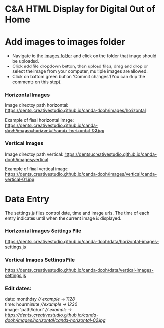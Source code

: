 # C&A HTML Display for Digital Out of Home

# Add images to images folder

* Navigate to the [images folder](https://github.com/dentsucreativestudio/canda-dooh/tree/main/images) and click on the folder that image should be uploaded.
* Click add file dropdown button, then upload files, drag and drop or select the image from your computer, multiple images are allowed.
* Click on bottom green button 'Commit changes'(You can skip the comments on this step).

### Horizontal Images 

Image directoy path horizontal:
https://dentsucreativestudio.github.io/canda-dooh/images/horizontal

Example of final horizontal image:
https://dentsucreativestudio.github.io/canda-dooh/images/horizontal/canda-horizontal-02.jpg

### Vertical Images 

Image directoy path vertical:
https://dentsucreativestudio.github.io/canda-dooh/images/vertical

Example of final vertical image:
https://dentsucreativestudio.github.io/canda-dooh/images/vertical/canda-vertical-01.jpg


# Data Entry
The settings.js files control date, time and image urls. The time of each entry indicates until when the current image is displayed.<br>

### Horizontal Images Settings File
https://dentsucreativestudio.github.io/canda-dooh/data/horizontal-images-settings.js

### Vertical Images Settings File
https://dentsucreativestudio.github.io/canda-dooh/data/vertical-images-settings.js

### Edit dates:

date: monthday *// example -> 1128* <br>
time: hourminute *//example -> 1230* <br>
image: 'path/to/url' *// example -> https://dentsucreativestudio.github.io/canda-dooh/images/horizontal/canda-horizontal-02.jpg* <br>

